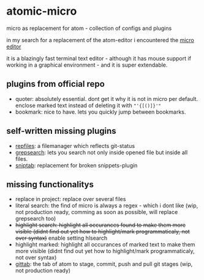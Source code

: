 # atomic-micro
micro as replacement for atom - collection of configs and plugins


in my search for a replacement of the atom-editor i encountered the [micro editor](https://micro-editor.github.io)

it is a blazingly fast terminal text editor - although it has mouse support if working in a graphical environment - and it is super extendable. 

## plugins from official repo

- quoter: absolutely essential. dont get it why it is not in micro per default. enclose marked text instead of deleting it with `"'{[()]}'"`
- bookmark: nice to have. lets you quickly jump between bookmarks. 


## self-written missing plugins

- [repfiles](https://github.com/gaenseklein/repfiles): a filemanager which reflects git-status 
- [grepsearch](https://github.com/gaenseklein/grepsearch): lets you search not only inside opened file but inside all files.
- [sniptab](https://github.com/gaenseklein/sniptab): replacement for broken snippets-plugin

## missing functionalitys

- replace in project: replace over several files
- literal search: the find of micro is always a regex - which i dont like (wip, not production ready, comming as soon as possible, will replace grepsearch too)
- ~~highlight search: highlight all occurances found to make them more visible (didnt find out yet how to highlight/mark programmaticaly, not over syntax)~~ enable setting hlsearch
- highlight marked: highlight all occurances of marked text to make them more visible (didnt find out yet how to highlight/mark programmaticaly, not over syntax)
- [gittab](https://github.com/gaenseklein/gittab): the tab of atom to stage, commit, push and pull git stages (wip, not production ready)

